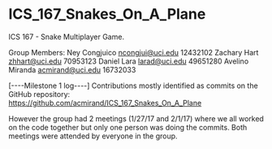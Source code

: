 # ICS_167_Snakes_On_A_Plane
ICS 167 - Snake Multiplayer Game.

Group Members:
Ney Congjuico     ncongjui@uci.edu    12432102
Zachary Hart      zhhart@uci.edu      70953123
Daniel Lara       larad@uci.edu       49651280
Avelino Miranda   acmirand@uci.edu    16732033

[----Milestone 1 log----]
Contributions mostly identified as commits on the GitHub repository:
https://github.com/acmirand/ICS_167_Snakes_On_A_Plane

However the group had 2 meetings (1/27/17 and 2/1/17) where we all worked on
the code together but only one person was doing the commits. Both meetings were
attended by everyone in the group.
